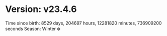 # Version: v23.4.6
Time since birth: 8529 days, 204697 hours, 12281820 minutes, 736909200 seconds
Season: Winter ❄️
